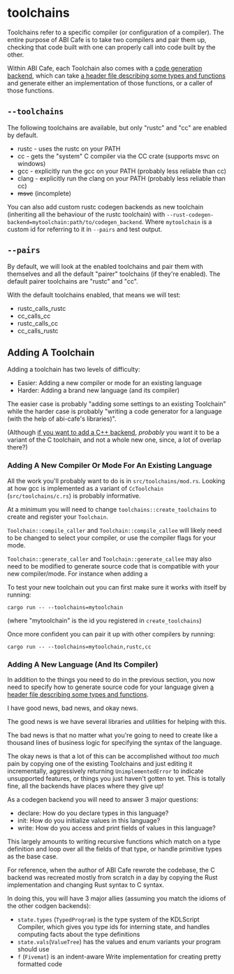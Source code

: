 # toolchains

Toolchains refer to a specific compiler (or configuration of a compiler). The entire purpose of ABI Cafe is to take two compilers and pair them up, checking that code built with one can properly call into code built by the other.

Within ABI Cafe, each Toolchain also comes with a [code generation backend](../generate.md), which can take [a header file describing some types and functions](../../kdl-script/index.md) and generate either an implementation of those functions, or a caller of those functions.


## `--toolchains`

The following toolchains are available, but only "rustc" and "cc" are enabled by default.

* rustc - uses the rustc on your PATH
* cc - gets the "system" C compiler via the CC crate (supports msvc on windows)
* gcc - explicitly run the gcc on your PATH (probably less reliable than cc)
* clang  - explicitly run the clang on your PATH (probably less reliable than cc)
* ~~msvc~~ (incomplete)

You can also add custom rustc codegen backends as new toolchain (inheriting all the behaviour of the rustc toolchain) with `--rust-codegen-backend=mytoolchain:path/to/codegen_backend`. Where `mytoolchain` is a custom id for referring to it in `--pairs` and test output.


## `--pairs`

By default, we will look at the enabled toolchains and pair them with themselves and all the default "pairer" toolchains (if they're enabled). The default pairer toolchains are "rustc" and "cc".

With the default toolchains enabled, that means we will test:

* rustc_calls_rustc
* cc_calls_cc
* rustc_calls_cc
* cc_calls_rustc


## Adding A Toolchain

Adding a toolchain has two levels of difficulty:

* Easier: Adding a new compiler or mode for an existing language
* Harder: Adding a brand new language (and its compiler)

The easier case is probably "adding some settings to an existing Toolchain" while the harder case is probably "writing a code generator for a language (with the help of abi-cafe's libraries)".

(Although [if you want to add a C++ backend](https://github.com/Gankra/abi-cafe/issues/31), *probably* you want it to be a variant of the C toolchain, and not a whole new one, since, a lot of overlap there?)


### Adding A New Compiler Or Mode For An Existing Language

All the work you'll probably want to do is in `src/toolchains/mod.rs`. Looking at how gcc is implemented as a variant of `CcToolchain` (`src/toolchains/c.rs`) is probably informative.

At a minimum you will need to change `toolchains::create_toolchains` to create and register your `Toolchain`.

`Toolchain::compile_caller` and `Toolchain::compile_callee` will likely need to be changed to select your compiler, or use the compiler flags for your mode.

`Toolchain::generate_caller` and `Toolchain::generate_callee` may also need to be modified to generate source code that is compatible with your new compiler/mode. For instance when adding a

To test your new toolchain out you can first make sure it works with itself by running:

```
cargo run -- --toolchains=mytoolchain
```

(where "mytoolchain" is the id you registered in `create_toolchains`)

Once more confident you can pair it up with other compilers by running:

```
cargo run -- --toolchains=mytoolchain,rustc,cc
```


### Adding A New Language (And Its Compiler)

In addition to the things you need to do in the previous section, you now need to specify how to generate source code for your language given [a header file describing some types and functions](../../kdl-script/index.md).

I have good news, bad news, and okay news.

The good news is we have several libraries and utilities for helping with this.

The bad news is that no matter what you're going to need to create like a thousand lines of business logic for specifying the syntax of the language.

The okay news is that a lot of this can be accomplished without *too much* pain by copying one of the existing Toolchains and just editing it incrementally, aggressively returning `UnimplementedError` to indicate unsupported features, or things you just haven't gotten to yet. This is totally fine, all the backends have places where they give up!

As a codegen backend you will need to answer 3 major questions:

* declare: How do you declare types in this language?
* init: How do you initialize values in this language?
* write: How do you access and print fields of values in this language?

This largely amounts to writing recursive functions which match on a type definition and loop over all the fields of that type, or handle primitive types as the base case.

For reference, when the author of ABI Cafe rewrote the codebase, the C backend was recreated mostly from scratch in a day by copying the Rust implementation and changing Rust syntax to C syntax.

In doing this, you will have 3 major allies (assuming you match the idioms of the other codgen backends):

* `state.types` (`TypedProgram`) is the type system of the KDLScript Compiler, which gives you type ids for interning state, and handles computing facts about the type definitions
* `state.vals`(`ValueTree`) has the values and enum variants your program should use
* `f` (`Fivemat`) is an indent-aware Write implementation for creating pretty formatted code

